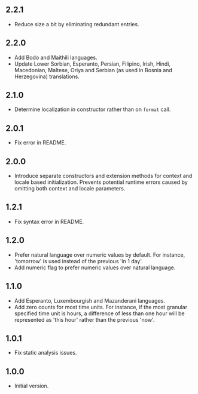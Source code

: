## 2.2.1

* Reduce size a bit by eliminating redundant entries.

## 2.2.0

* Add Bodo and Maithili languages.
* Update Lower Sorbian, Esperanto, Persian, Filipino, Irish, Hindi, Macedonian, Maltese, Oriya and Serbian (as used in Bosnia and Herzegovina) translations.

## 2.1.0

* Determine localization in constructor rather than on `format` call.

## 2.0.1

* Fix error in README.

## 2.0.0

* Introduce separate constructors and extension methods for context and locale based initialization. Prevents potential runtime errors caused by omitting both context and locale parameters.

## 1.2.1

* Fix syntax error in README.

## 1.2.0

* Prefer natural language over numeric values by default. For instance, 'tomorrow' is used instead of the previous 'in 1 day'.
* Add numeric flag to prefer numeric values over natural language.

## 1.1.0

* Add Esperanto, Luxembourgish and Mazanderani languages.
* Add zero counts for most time units. For instance, if the most granular specified time unit is hours, a difference of less than one hour will be represented as 'this hour' rather than the previous 'now'.

## 1.0.1

* Fix static analysis issues.

## 1.0.0

* Initial version.
